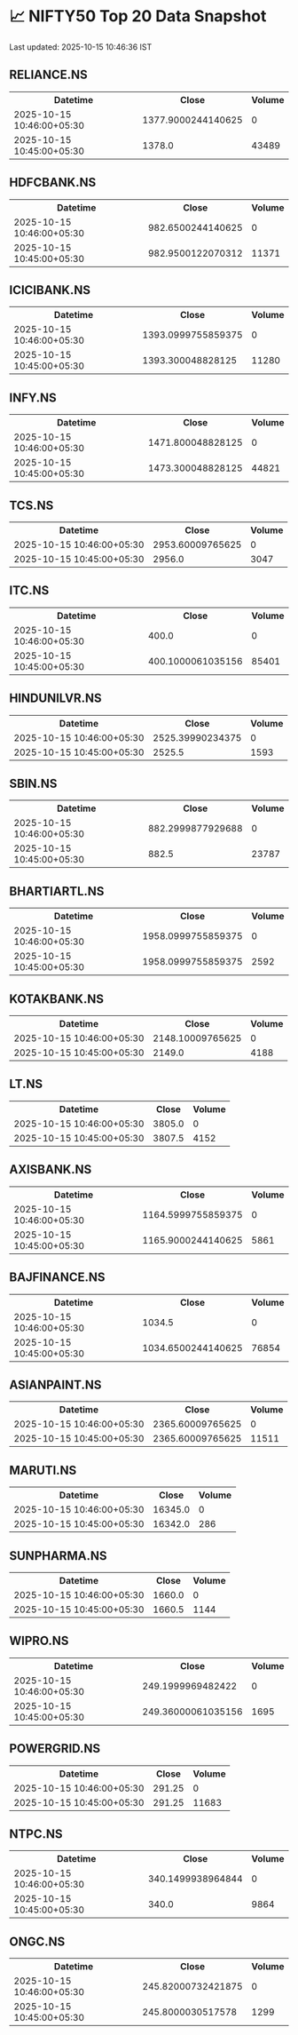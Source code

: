 # 📈 NIFTY50 Top 20 Data Snapshot

Last updated: 2025-10-15 10:46:36 IST

## RELIANCE.NS

<table>
  <tr><th>Datetime</th><th>Close</th><th>Volume</th></tr>
  <tr><td>2025-10-15 10:46:00+05:30</td><td>1377.9000244140625</td><td>0</td></tr>
  <tr><td>2025-10-15 10:45:00+05:30</td><td>1378.0</td><td>43489</td></tr>
</table>

## HDFCBANK.NS

<table>
  <tr><th>Datetime</th><th>Close</th><th>Volume</th></tr>
  <tr><td>2025-10-15 10:46:00+05:30</td><td>982.6500244140625</td><td>0</td></tr>
  <tr><td>2025-10-15 10:45:00+05:30</td><td>982.9500122070312</td><td>11371</td></tr>
</table>

## ICICIBANK.NS

<table>
  <tr><th>Datetime</th><th>Close</th><th>Volume</th></tr>
  <tr><td>2025-10-15 10:46:00+05:30</td><td>1393.0999755859375</td><td>0</td></tr>
  <tr><td>2025-10-15 10:45:00+05:30</td><td>1393.300048828125</td><td>11280</td></tr>
</table>

## INFY.NS

<table>
  <tr><th>Datetime</th><th>Close</th><th>Volume</th></tr>
  <tr><td>2025-10-15 10:46:00+05:30</td><td>1471.800048828125</td><td>0</td></tr>
  <tr><td>2025-10-15 10:45:00+05:30</td><td>1473.300048828125</td><td>44821</td></tr>
</table>

## TCS.NS

<table>
  <tr><th>Datetime</th><th>Close</th><th>Volume</th></tr>
  <tr><td>2025-10-15 10:46:00+05:30</td><td>2953.60009765625</td><td>0</td></tr>
  <tr><td>2025-10-15 10:45:00+05:30</td><td>2956.0</td><td>3047</td></tr>
</table>

## ITC.NS

<table>
  <tr><th>Datetime</th><th>Close</th><th>Volume</th></tr>
  <tr><td>2025-10-15 10:46:00+05:30</td><td>400.0</td><td>0</td></tr>
  <tr><td>2025-10-15 10:45:00+05:30</td><td>400.1000061035156</td><td>85401</td></tr>
</table>

## HINDUNILVR.NS

<table>
  <tr><th>Datetime</th><th>Close</th><th>Volume</th></tr>
  <tr><td>2025-10-15 10:46:00+05:30</td><td>2525.39990234375</td><td>0</td></tr>
  <tr><td>2025-10-15 10:45:00+05:30</td><td>2525.5</td><td>1593</td></tr>
</table>

## SBIN.NS

<table>
  <tr><th>Datetime</th><th>Close</th><th>Volume</th></tr>
  <tr><td>2025-10-15 10:46:00+05:30</td><td>882.2999877929688</td><td>0</td></tr>
  <tr><td>2025-10-15 10:45:00+05:30</td><td>882.5</td><td>23787</td></tr>
</table>

## BHARTIARTL.NS

<table>
  <tr><th>Datetime</th><th>Close</th><th>Volume</th></tr>
  <tr><td>2025-10-15 10:46:00+05:30</td><td>1958.0999755859375</td><td>0</td></tr>
  <tr><td>2025-10-15 10:45:00+05:30</td><td>1958.0999755859375</td><td>2592</td></tr>
</table>

## KOTAKBANK.NS

<table>
  <tr><th>Datetime</th><th>Close</th><th>Volume</th></tr>
  <tr><td>2025-10-15 10:46:00+05:30</td><td>2148.10009765625</td><td>0</td></tr>
  <tr><td>2025-10-15 10:45:00+05:30</td><td>2149.0</td><td>4188</td></tr>
</table>

## LT.NS

<table>
  <tr><th>Datetime</th><th>Close</th><th>Volume</th></tr>
  <tr><td>2025-10-15 10:46:00+05:30</td><td>3805.0</td><td>0</td></tr>
  <tr><td>2025-10-15 10:45:00+05:30</td><td>3807.5</td><td>4152</td></tr>
</table>

## AXISBANK.NS

<table>
  <tr><th>Datetime</th><th>Close</th><th>Volume</th></tr>
  <tr><td>2025-10-15 10:46:00+05:30</td><td>1164.5999755859375</td><td>0</td></tr>
  <tr><td>2025-10-15 10:45:00+05:30</td><td>1165.9000244140625</td><td>5861</td></tr>
</table>

## BAJFINANCE.NS

<table>
  <tr><th>Datetime</th><th>Close</th><th>Volume</th></tr>
  <tr><td>2025-10-15 10:46:00+05:30</td><td>1034.5</td><td>0</td></tr>
  <tr><td>2025-10-15 10:45:00+05:30</td><td>1034.6500244140625</td><td>76854</td></tr>
</table>

## ASIANPAINT.NS

<table>
  <tr><th>Datetime</th><th>Close</th><th>Volume</th></tr>
  <tr><td>2025-10-15 10:46:00+05:30</td><td>2365.60009765625</td><td>0</td></tr>
  <tr><td>2025-10-15 10:45:00+05:30</td><td>2365.60009765625</td><td>11511</td></tr>
</table>

## MARUTI.NS

<table>
  <tr><th>Datetime</th><th>Close</th><th>Volume</th></tr>
  <tr><td>2025-10-15 10:46:00+05:30</td><td>16345.0</td><td>0</td></tr>
  <tr><td>2025-10-15 10:45:00+05:30</td><td>16342.0</td><td>286</td></tr>
</table>

## SUNPHARMA.NS

<table>
  <tr><th>Datetime</th><th>Close</th><th>Volume</th></tr>
  <tr><td>2025-10-15 10:46:00+05:30</td><td>1660.0</td><td>0</td></tr>
  <tr><td>2025-10-15 10:45:00+05:30</td><td>1660.5</td><td>1144</td></tr>
</table>

## WIPRO.NS

<table>
  <tr><th>Datetime</th><th>Close</th><th>Volume</th></tr>
  <tr><td>2025-10-15 10:46:00+05:30</td><td>249.1999969482422</td><td>0</td></tr>
  <tr><td>2025-10-15 10:45:00+05:30</td><td>249.36000061035156</td><td>1695</td></tr>
</table>

## POWERGRID.NS

<table>
  <tr><th>Datetime</th><th>Close</th><th>Volume</th></tr>
  <tr><td>2025-10-15 10:46:00+05:30</td><td>291.25</td><td>0</td></tr>
  <tr><td>2025-10-15 10:45:00+05:30</td><td>291.25</td><td>11683</td></tr>
</table>

## NTPC.NS

<table>
  <tr><th>Datetime</th><th>Close</th><th>Volume</th></tr>
  <tr><td>2025-10-15 10:46:00+05:30</td><td>340.1499938964844</td><td>0</td></tr>
  <tr><td>2025-10-15 10:45:00+05:30</td><td>340.0</td><td>9864</td></tr>
</table>

## ONGC.NS

<table>
  <tr><th>Datetime</th><th>Close</th><th>Volume</th></tr>
  <tr><td>2025-10-15 10:46:00+05:30</td><td>245.82000732421875</td><td>0</td></tr>
  <tr><td>2025-10-15 10:45:00+05:30</td><td>245.8000030517578</td><td>1299</td></tr>
</table>

